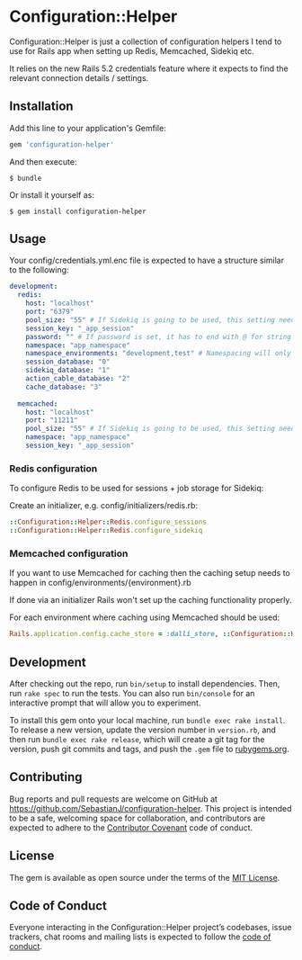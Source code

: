 # Configuration::Helper

Configuration::Helper is just a collection of configuration helpers I tend to use for Rails app when setting up Redis, Memcached, Sidekiq etc.

It relies on the new Rails 5.2 credentials feature where it expects to find the relevant connection details / settings.

## Installation

Add this line to your application's Gemfile:

```ruby
gem 'configuration-helper'
```

And then execute:

    $ bundle

Or install it yourself as:

    $ gem install configuration-helper

## Usage

Your config/credentials.yml.enc file is expected to have a structure similar to the following:

```yaml
development:
  redis:
    host: "localhost"
    port: "6379"
    pool_size: "55" # If Sidekiq is going to be used, this setting needs to be set higher than the concurrency setting in config/sidekiq.yml
    session_key: "_app_session"
    password: "" # If password is set, it has to end with @ for string concatenation to work properly
    namespace: "app_namespace"
    namespace_environments: "development,test" # Namespacing will only be enabled for the defined environments, namespacing is not recommended for production use
    session_database: "0"
    sidekiq_database: "1"
    action_cable_database: "2"
    cache_database: "3"
  
  memcached:
    host: "localhost"
    port: "11211"
    pool_size: "55" # If Sidekiq is going to be used, this setting needs to be set higher than the concurrency setting in config/sidekiq.yml
    namespace: "app_namespace"
    session_key: "_app_session"
```

### Redis configuration
To configure Redis to be used for sessions + job storage for Sidekiq:

Create an initializer, e.g. config/initializers/redis.rb:

```ruby
::Configuration::Helper::Redis.configure_sessions
::Configuration::Helper::Redis.configure_sidekiq
```

### Memcached configuration
If you want to use Memcached for caching then the caching setup needs to happen in config/environments/{environment}.rb

If done via an initializer Rails won't set up the caching functionality properly.

For each environment where caching using Memcached should be used:

```ruby
Rails.application.config.cache_store = :dalli_store, ::Configuration::Helper::Memcached.config_variable(:host), ::Configuration::Helper::Memcached.generate_cache_configuration
```

## Development

After checking out the repo, run `bin/setup` to install dependencies. Then, run `rake spec` to run the tests. You can also run `bin/console` for an interactive prompt that will allow you to experiment.

To install this gem onto your local machine, run `bundle exec rake install`. To release a new version, update the version number in `version.rb`, and then run `bundle exec rake release`, which will create a git tag for the version, push git commits and tags, and push the `.gem` file to [rubygems.org](https://rubygems.org).

## Contributing

Bug reports and pull requests are welcome on GitHub at https://github.com/SebastianJ/configuration-helper. This project is intended to be a safe, welcoming space for collaboration, and contributors are expected to adhere to the [Contributor Covenant](http://contributor-covenant.org) code of conduct.

## License

The gem is available as open source under the terms of the [MIT License](https://opensource.org/licenses/MIT).

## Code of Conduct

Everyone interacting in the Configuration::Helper project’s codebases, issue trackers, chat rooms and mailing lists is expected to follow the [code of conduct](https://github.com/SebastianJ/configuration-helper/blob/master/CODE_OF_CONDUCT.md).
